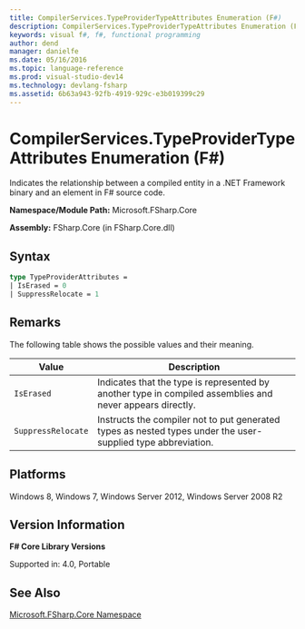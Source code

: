 ```yaml
---
title: CompilerServices.TypeProviderTypeAttributes Enumeration (F#)
description: CompilerServices.TypeProviderTypeAttributes Enumeration (F#)
keywords: visual f#, f#, functional programming
author: dend
manager: danielfe
ms.date: 05/16/2016
ms.topic: language-reference
ms.prod: visual-studio-dev14
ms.technology: devlang-fsharp
ms.assetid: 6b63a943-92fb-4919-929c-e3b019399c29 
---
```


# CompilerServices.TypeProviderTypeAttributes Enumeration (F#)

Indicates the relationship between a compiled entity in a .NET Framework binary and an element in F# source code.

**Namespace/Module Path:** Microsoft.FSharp.Core

**Assembly:** FSharp.Core (in FSharp.Core.dll)


## Syntax

```fsharp
type TypeProviderAttributes =
| IsErased = 0
| SuppressRelocate = 1
```

## Remarks
The following table shows the possible values and their meaning.

|Value|Description|
|-----|-----------|
|`IsErased`|Indicates that the type is represented by another type in compiled assemblies and never appears directly.|
|`SuppressRelocate`|Instructs the compiler not to put generated types as nested types under the user-supplied type abbreviation.|

## Platforms
Windows 8, Windows 7, Windows Server 2012, Windows Server 2008 R2


## Version Information
**F# Core Library Versions**

Supported in: 4.0, Portable

## See Also
[Microsoft.FSharp.Core Namespace](Microsoft.FSharp.Core-Namespace-%5BFSharp%5D.md)

